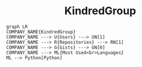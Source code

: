<h1 align="center">KindredGroup</h1>

```mermaid
graph LR
COMPANY_NAME{KindredGroup}
COMPANY_NAME ---> U{Users} ---> UN[1]
COMPANY_NAME ---> R{Repositories} ---> RN[1]
COMPANY_NAME ---> G{Gists} ---> GN[0]
COMPANY_NAME ---> ML{Most Used<br>Languages}
ML --> Python[Python]
```
